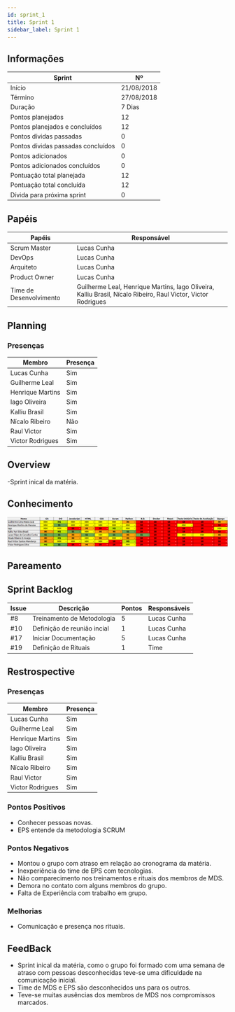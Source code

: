 ```yaml
---
id: sprint_1
title: Sprint 1
sidebar_label: Sprint 1
---
```


## Informações

|Sprint|Nº|
|--------|---------|
|Início|21/08/2018|
|Término|27/08/2018|
|Duração|7 Dias|
|Pontos planejados|12|
|Pontos planejados e concluídos|12|
|Pontos dívidas passadas|0|
|Pontos dívidas passadas concluídos|0|
|Pontos adicionados|0|
|Pontos adicionados concluídos|0|
|Pontuação total planejada|12|
|Pontuação total concluída|12|
|Dívida para próxima sprint|0|

## Papéis

|Papéis|Responsável|
|--------|---------|
|Scrum Master|Lucas Cunha|
|DevOps|Lucas Cunha|
|Arquiteto|Lucas Cunha|
|Product Owner|Lucas Cunha|
|Time de Desenvolvimento|Guilherme Leal, Henrique Martins, Iago Oliveira, Kalliu Brasil, Nícalo Ribeiro, Raul Victor, Victor Rodrigues|

## Planning

### Presenças

|Membro|Presença|
|--------|---------|
|Lucas Cunha|Sim|
|Guilherme Leal|Sim|
|Henrique Martins|Sim|
|Iago Oliveira|Sim|
|Kalliu Brasil|Sim|
|Nícalo Ribeiro|Não|
|Raul Victor|Sim|
|Victor Rodrigues|Sim|

## Overview

-Sprint inical da matéria.

## Conhecimento

![CONHECIMENTO](../assets/conhecimento1.png)

## Pareamento

## Sprint Backlog

|Issue|	Descrição|	Pontos|	Responsáveis|
|-----|----------|--------|-------------|
|#8| Treinamento de Metodologia  | 5 |Lucas Cunha|
|#10| Definição de reunião incial| 1 |Lucas Cunha|
|#17| Iniciar Documentação       | 5 |Lucas Cunha|
|#19| Definição de Rituais       | 1 |   Time    |


## Restrospective 

### Presenças
|Membro|Presença|
|--------|---------|
|Lucas Cunha|Sim|
|Guilherme Leal|Sim|
|Henrique Martins|Sim|
|Iago Oliveira|Sim|
|Kalliu Brasil|Sim|
|Nícalo Ribeiro|Sim|
|Raul Victor|Sim|
|Victor Rodrigues|Sim|

### Pontos Positivos
- Conhecer pessoas novas.
- EPS entende da metodologia SCRUM

### Pontos Negativos

- Montou o grupo com atraso em relação ao cronograma da matéria.
- Inexperiência do time de EPS com tecnologias.
- Não comparecimento nos treinamentos e rituais dos membros de MDS.
- Demora no contato com alguns membros do grupo.
- Falta de Experiência com trabalho em grupo.
### Melhorias

- Comunicação e presença nos rituais. 

## FeedBack
- Sprint inical da matéria, como o grupo foi formado com uma semana de atraso com pessoas desconhecidas teve-se uma dificuldade na comunicação inicial.  
- Time de MDS e EPS são desconhecidos uns para os outros. 
- Teve-se muitas ausências dos membros de MDS nos compromissos marcados. 
